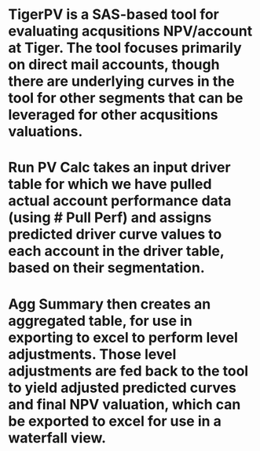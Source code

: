 # TigerPV is a SAS-based tool for evaluating acqusitions NPV/account at Tiger. The tool focuses primarily on direct mail accounts, though there are underlying curves in the tool for other segments that can be leveraged for other acqusitions valuations.

# Run PV Calc takes an input driver table for which we have pulled actual account performance data (using # Pull Perf) and assigns predicted driver curve values to each account in the driver table, based on their segmentation.

# Agg Summary then creates an aggregated table, for use in exporting to excel to perform level adjustments. Those level adjustments are fed back to the tool to yield adjusted predicted curves and final NPV valuation, which can be exported to excel for use in a waterfall view.
